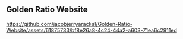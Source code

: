 ## Golden Ratio Website



https://github.com/jacobjerryarackal/Golden-Ratio-Website/assets/61875733/bf8e26a8-4c24-44a2-a603-71ea6c2911ed

